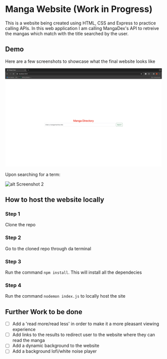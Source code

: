 # Manga Website (Work in Progress)

This is a website being created using HTML, CSS and Express to practice calling APIs. In this web application I am calling MangaDex's API to retreive the mangas which match with the title searched by the user. 

## Demo

Here are a few screenshots to showcase what the final website looks like  

![alt Screenshot 1](https://github.com/shariqmalik10/Manga-Website/blob/main/public/images/Screenshot%201.png)  

Upon searching for a term:

![alt Screenshot 2](https://github.com/shariqmalik10/Manga-Website/blob/main/public/images/Screenshot%202.png)

## How to host the website locally 

### Step 1
Clone the repo  

### Step 2
Go to the cloned repo through da terminal

### Step 3
Run the command ```npm install```. This will install all the dependecies

### Step 4
Run the command ```nodemon index.js``` to locally host the site

## Further Work to be done 
 - [ ] Add a 'read more/read less' in order to make it a more pleasant viewing experience
 - [ ] Add links to the results to redirect user to the website where they can read the manga
 - [ ] Add a dynamic background to the website
 - [ ] Add a background lofi/white noise player   
